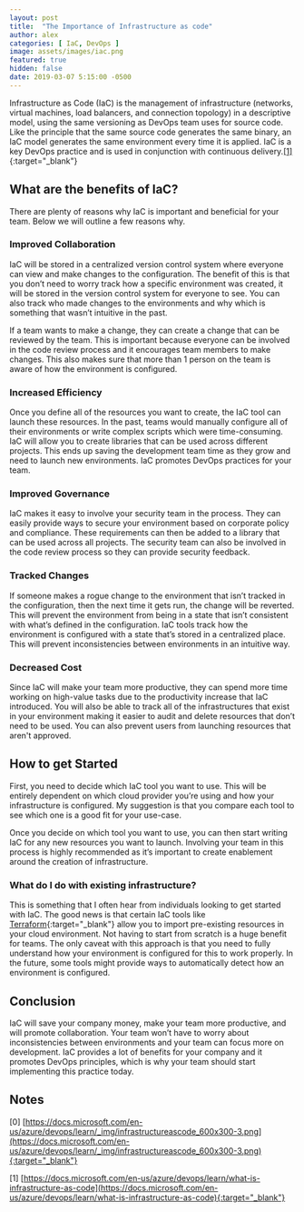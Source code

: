 ```yaml
---
layout: post
title:  "The Importance of Infrastructure as code"
author: alex
categories: [ IaC, DevOps ]
image: assets/images/iac.png
featured: true
hidden: false
date: 2019-03-07 5:15:00 -0500
---
```


Infrastructure as Code (IaC) is the management of infrastructure (networks, virtual machines, load balancers, and connection topology) in a descriptive model, using the same versioning as DevOps team uses for source code. Like the principle that the same source code generates the same binary, an IaC model generates the same environment every time it is applied. IaC is a key DevOps practice and is used in conjunction with continuous delivery.[[1]](https://docs.microsoft.com/en-us/azure/devops/learn/what-is-infrastructure-as-code){:target="_blank"}

## What are the benefits of IaC?

There are plenty of reasons why IaC is important and beneficial for your team. Below we will outline a few reasons why.

### Improved Collaboration

IaC will be stored in a centralized version control system where everyone can view and make changes to the configuration. The benefit of this is that you don’t need to worry track how a specific environment was created, it will be stored in the version control system for everyone to see. You can also track who made changes to the environments and why which is something that wasn’t intuitive in the past.

If a team wants to make a change, they can create a change that can be reviewed by the team. This is important because everyone can be involved in the code review process and it encourages team members to make changes. This also makes sure that more than 1 person on the team is aware of how the environment is configured.

### Increased Efficiency

Once you define all of the resources you want to create, the IaC tool can launch these resources. In the past, teams would manually configure all of their environments or write complex scripts which were time-consuming. IaC will allow you to create libraries that can be used across different projects. This ends up saving the development team time as they grow and need to launch new environments. IaC promotes DevOps practices for your team.

### Improved Governance

IaC makes it easy to involve your security team in the process. They can easily provide ways to secure your environment based on corporate policy and compliance. These requirements can then be added to a library that can be used across all projects. The security team can also be involved in the code review process so they can provide security feedback.

### Tracked Changes

If someone makes a rogue change to the environment that isn’t tracked in the configuration, then the next time it gets run, the change will be reverted. This will prevent the environment from being in a state that isn’t consistent with what’s defined in the configuration. IaC tools track how the environment is configured with a state that’s stored in a centralized place. This will prevent inconsistencies between environments in an intuitive way.

### Decreased Cost

Since IaC will make your team more productive, they can spend more time working on high-value tasks due to the productivity increase that IaC introduced. You will also be able to track all of the infrastructures that exist in your environment making it easier to audit and delete resources that don’t need to be used. You can also prevent users from launching resources that aren't approved.

## How to get Started

First, you need to decide which IaC tool you want to use. This will be entirely dependent on which cloud provider you’re using and how your infrastructure is configured. My suggestion is that you compare each tool to see which one is a good fit for your use-case.

Once you decide on which tool you want to use, you can then start writing IaC for any new resources you want to launch. Involving your team in this process is highly recommended as it’s important to create enablement around the creation of infrastructure.  

### What do I do with existing infrastructure?

This is something that I often hear from individuals looking to get started with IaC. The good news is that certain IaC tools like [Terraform](https://www.terraform.io/){:target="_blank"} allow you to import pre-existing resources in your cloud environment. Not having to start from scratch is a huge benefit for teams. The only caveat with this approach is that you need to fully understand how your environment is configured for this to work properly. In the future, some tools might provide ways to automatically detect how an environment is configured.

## Conclusion

IaC will save your company money, make your team more productive, and will promote collaboration. Your team won’t have to worry about inconsistencies between environments and your team can focus more on development. IaC provides a lot of benefits for your company and it promotes DevOps principles, which is why your team should start implementing this practice today.

## Notes

[0] [https://docs.microsoft.com/en-us/azure/devops/learn/_img/infrastructureascode_600x300-3.png](https://docs.microsoft.com/en-us/azure/devops/learn/_img/infrastructureascode_600x300-3.png){:target="_blank"}

[1] [https://docs.microsoft.com/en-us/azure/devops/learn/what-is-infrastructure-as-code](https://docs.microsoft.com/en-us/azure/devops/learn/what-is-infrastructure-as-code){:target="_blank"}
